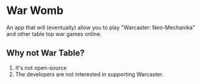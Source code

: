 # War Womb
An app that will (eventually) allow you to play "Warcaster: Neo-Mechanika"
and other table top war games online.


## Why not War Table?
1. It's not open-source
2. The developers are not interested in supporting Warcaster.
